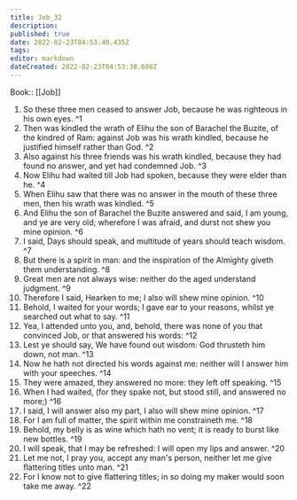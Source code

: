 ```yaml
---
title: Job_32
description: 
published: true
date: 2022-02-23T04:53:40.435Z
tags: 
editor: markdown
dateCreated: 2022-02-23T04:53:38.608Z
---
```


 Book:: [[Job]]
 1. So these three men ceased to answer Job, because he was righteous in his own eyes. ^1
 2. Then was kindled the wrath of Elihu the son of Barachel the Buzite, of the kindred of Ram: against Job was his wrath kindled, because he justified himself rather than God. ^2
 3. Also against his three friends was his wrath kindled, because they had found no answer, and yet had condemned Job. ^3
 4. Now Elihu had waited till Job had spoken, because they were elder than he. ^4
 5. When Elihu saw that there was no answer in the mouth of these three men, then his wrath was kindled. ^5
 6. And Elihu the son of Barachel the Buzite answered and said, I am young, and ye are very old; wherefore I was afraid, and durst not shew you mine opinion. ^6
 7. I said, Days should speak, and multitude of years should teach wisdom. ^7
 8. But there is a spirit in man: and the inspiration of the Almighty giveth them understanding. ^8
 9. Great men are not always wise: neither do the aged understand judgment. ^9
 10. Therefore I said, Hearken to me; I also will shew mine opinion. ^10
 11. Behold, I waited for your words; I gave ear to your reasons, whilst ye searched out what to say. ^11
 12. Yea, I attended unto you, and, behold, there was none of you that convinced Job, or that answered his words: ^12
 13. Lest ye should say, We have found out wisdom: God thrusteth him down, not man. ^13
 14. Now he hath not directed his words against me: neither will I answer him with your speeches. ^14
 15. They were amazed, they answered no more: they left off speaking. ^15
 16. When I had waited, (for they spake not, but stood still, and answered no more;) ^16
 17. I said, I will answer also my part, I also will shew mine opinion. ^17
 18. For I am full of matter, the spirit within me constraineth me. ^18
 19. Behold, my belly is as wine which hath no vent; it is ready to burst like new bottles. ^19
 20. I will speak, that I may be refreshed: I will open my lips and answer. ^20
 21. Let me not, I pray you, accept any man's person, neither let me give flattering titles unto man. ^21
 22. For I know not to give flattering titles; in so doing my maker would soon take me away. ^22
